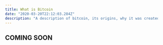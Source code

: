 ```yaml
---
title: What is Bitcoin
date: "2020-03-20T22:12:03.284Z"
description: "A description of bitcoin, its origins, why it was created, how it works, what makes it a great investment, where to go for more information, the industries emerging around bitcoin and cryptocurrencies. Plus use the comment section to ask anything you ever wanted to know but was afraid to ask"
---
```


## COMING SOON

